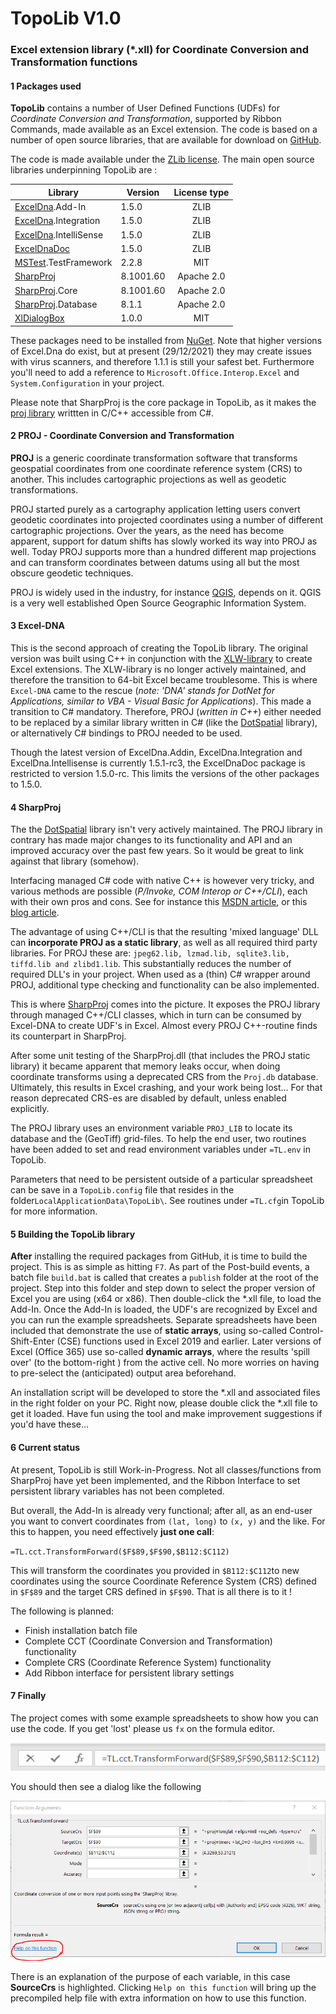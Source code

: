 # TopoLib V1.0

### Excel extension library (*.xll) for Coordinate Conversion and Transformation functions

#### 1	Packages used

**TopoLib** contains a number of User Defined Functions (UDFs) for *Coordinate Conversion and Transformation*, supported by Ribbon Commands, made available as an Excel extension. The code is based on a number of open source libraries, that are available for download on [GitHub](https://github.com/).

The code is made available under the [ZLib license](License.md).   The  main open source libraries underpinning TopoLib are :

| Library                                                      | Version   | License type |
| ------------------------------------------------------------ | --------- | :----------: |
| [ExcelDna](https://github.com/Excel-DNA/ExcelDna).Add-In     | 1.5.0     |     ZLIB     |
| [ExcelDna](https://github.com/Excel-DNA/ExcelDna).Integration | 1.5.0     |     ZLIB     |
| [ExcelDna](https://github.com/Excel-DNA/ExcelDna).IntelliSense | 1.5.0     |     ZLIB     |
| [ExcelDnaDoc](https://github.com/Excel-DNA/ExcelDnaDoc)      | 1.5.0     |     ZLIB     |
| [MSTest](https://github.com/microsoft/testfx).TestFramework  | 2.2.8     |     MIT      |
| [SharpProj](https://github.com/AmpScm/SharpProj)             | 8.1001.60 |  Apache 2.0  |
| [SharpProj](https://github.com/AmpScm/SharpProj).Core        | 8.1001.60 |  Apache 2.0  |
| [SharpProj](https://github.com/AmpScm/SharpProj).Database    | 8.1.1     |  Apache 2.0  |
| [XlDialogBox](https://github.com/Duijndam-Dev/XlDialogBox)   | 1.0.0     |     MIT      |

These packages need to be installed from [NuGet](https://www.nuget.org/).  Note that higher versions of Excel.Dna do exist, but at present (29/12/2021) they may create issues with virus scanners, and therefore 1.1.1 is still your safest bet. Furthermore you'll need to add a reference to `Microsoft.Office.Interop.Excel` and `System.Configuration` in your project.

Please note that SharpProj is the core package in TopoLib, as it makes the [proj library](https://proj.org/index.html) writtten in C/C++ accessible from C#.

#### 2	PROJ - Coordinate Conversion and Transformation 

**PROJ** is a generic coordinate transformation software that transforms geospatial coordinates from one coordinate reference system (CRS) to another. This includes cartographic projections as well as geodetic transformations.

PROJ started purely as a cartography application letting users convert geodetic coordinates into projected coordinates using a number of different cartographic projections. Over the years, as the need has become apparent, support for datum shifts has slowly worked its way into PROJ as well. Today PROJ supports more than a hundred different map projections and can transform coordinates between datums using all but the most obscure geodetic techniques. 

PROJ is widely used in the industry, for instance [QGIS](https://www.qgis.org/en/site/), depends on it. QGIS is a very well established Open Source Geographic Information System. 

#### 3	Excel-DNA

This is the second approach of creating the TopoLib library. The original version was built using C++ in conjunction with the [XLW-library](https://github.com/xlw/xlw) to create Excel extensions. The XLW-library is no longer actively maintained, and therefore the transition to 64-bit Excel became troublesome. This is where `Excel-DNA`  came to the rescue (*note: 'DNA' stands for DotNet for Applications, similar to VBA - Visual Basic for Applications*). This made a transition to C# mandatory.  Therefore, PROJ (*written in C++*) either needed to be replaced by a similar library written in C# (like the [DotSpatial](https://github.com/DotSpatial/DotSpatial) library),  or alternatively C#  bindings to PROJ needed to be used. 

Though the latest version of ExcelDna.Addin,  ExcelDna.Integration and ExcelDna.Intellisense is currently 1.5.1-rc3, the ExcelDnaDoc package is restricted to version 1.5.0-rc. This limits the versions of the other packages to 1.5.0.

#### 4	SharpProj

The the [DotSpatial](https://github.com/DotSpatial/DotSpatial) library isn't very actively maintained. The PROJ library in contrary has made major changes to its functionality and API and an improved accuracy over the past few years. So it would be great to link against that library (somehow). 

Interfacing managed C# code with native C++ is however very tricky, and various methods are possible (*P/Invoke, COM Interop or C++/CLI*), each with their own pros and cons. See for instance this [MSDN article](https://social.msdn.microsoft.com/Forums/vstudio/en-US/299da822-5539-4e5b-9ba7-b614e564c9f4/presenting-a-c-library-lib-for-use-in-c-project?forum=vcgeneral), or this [blog article](https://mark-borg.github.io/blog/2017/interop/).  

The advantage of using C++/CLI is that the resulting 'mixed language' DLL can **incorporate PROJ as a static library**, as well as all required third party libraries. For PROJ these are: `jpeg62.lib, lzmad.lib, sqlite3.lib, tiffd.lib and zlibd1.lib`. This substantially reduces the number of required DLL's in your project. When used as a (thin) C# wrapper around PROJ, additional type checking and functionality can be also implemented.

This is where [SharpProj](https://github.com/AmpScm/SharpProj) comes into the picture. It exposes the PROJ library through managed C++/CLI classes, which in turn can be consumed by Excel-DNA to create UDF's in Excel. Almost every  PROJ C++-routine finds its counterpart in SharpProj.

After some unit testing of the SharpProj.dll (that includes the PROJ static library) it became apparent that memory leaks occur, when doing coordinate transforms using a deprecated CRS from the `Proj.db` database. Ultimately, this results in Excel crashing, and your work being lost... For that reason deprecated CRS-es are disabled by default, unless enabled explicitly. 

The PROJ library uses an environment variable `PROJ_LIB` to locate its database and the (GeoTiff) grid-files. To help the end user, two routines have been added to set and read environment variables under `=TL.env` in TopoLib. 

Parameters that need to be persistent outside of a particular spreadsheet can be save in a `TopoLib.config` file that resides in the folder`LocalApplicationData\TopoLib\`. See routines under  `=TL.cfg`in TopoLib for more information.

#### 5	Building the TopoLib library

**After** installing the required packages from GitHub, it is time to build the project. This is as simple as hitting `F7`. As part of the Post-build events, a batch file `build.bat` is called that creates a `publish` folder at the root of the project. Step into this folder and step down to select the proper version of Excel you are using (x64 or x86). Then double-click the *.xll file, to load the Add-In. Once the Add-In is loaded, the UDF's are recognized by Excel and you can run the example spreadsheets. Separate spreadsheets have been included that demonstrate the use of **static arrays**, using so-called Control-Shift-Enter (CSE) functions used in Excel 2019 and earlier. Later versions of Excel (Office 365) use so-called **dynamic arrays**, where the results 'spill over' (to the bottom-right ) from the active cell. No more worries on having to pre-select the (anticipated) output area beforehand. 

An installation script will be developed to store the *.xll and associated files in the right folder on your PC. Right now, please double click the *.xll file to get it loaded.  Have fun using the tool and make improvement suggestions if you'd have these...

#### 6	Current status

At present, TopoLib is still Work-in-Progress. Not all classes/functions from SharpProj have yet been implemented, and the Ribbon Interface to set persistent library variables has not been completed.

But overall, the Add-In is already very functional; after all, as an end-user you want to convert coordinates from `(lat, long)` to `(x, y)` and the like. For this to happen, you need effectively **just one call**: 

`=TL.cct.TransformForward($F$89,$F$90,$B112:$C112)` 

This will transform the coordinates you provided in `$B112:$C112`to new coordinates using the source Coordinate Reference System (CRS) defined in `$F$89` and the target CRS defined in `$F$90`. That is all there is to it !

The following is planned:

- Finish installation batch file
- Complete CCT (Coordinate Conversion and Transformation) functionality
- Complete CRS (Coordinate Reference System) functionality
- Add Ribbon interface for persistent library settings

#### 7	Finally

The project comes with some example spreadsheets to show how you can use the code. If you get 'lost' please us `fx` on the formula editor.

![image-20211217110658409](Typora/image-20211217110658409.png) 

You should then see a dialog like the following

![image-20211217111622793](Typora/image-20211217111622793.png) 

There is an explanation of the purpose of each variable, in this case **SourceCrs** is highlighted. Clicking `Help on this function` will bring up the precompiled help file with extra information on how to use this function.

